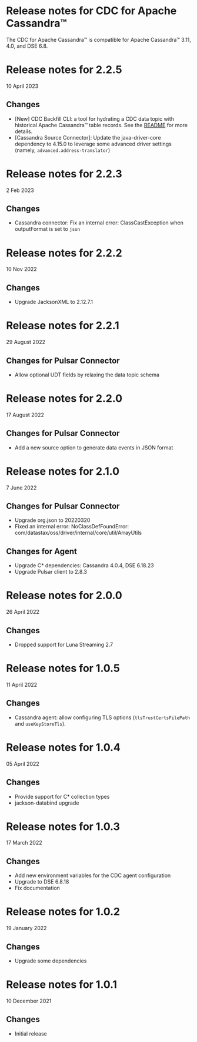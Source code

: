 # Release notes for CDC for Apache Cassandra&trade;
The CDC for Apache Cassandra&trade; is compatible for Apache Cassandra&trade; 3.11, 4.0, and DSE 6.8.

# Release notes for 2.2.5
10 April 2023

## Changes
* [New] CDC Backfill CLI: a tool for hydrating a CDC data topic with historical Apache Cassandra&trade; table records. See the [README](backfill-cli/README.md) for more details.
* [Cassandra Source Connector]: Update the java-driver-core dependency to 4.15.0 to leverage some advanced driver settings (namely, `advanced.address-translator`)

# Release notes for 2.2.3
2 Feb 2023

## Changes
* Cassandra connector: Fix an internal error: ClassCastException when outputFormat is set to `json` 

# Release notes for 2.2.2
10 Nov 2022

## Changes
* Upgrade JacksonXML to 2.12.7.1

# Release notes for 2.2.1
29 August 2022

## Changes for Pulsar Connector
* Allow optional UDT fields by relaxing the data topic schema 

# Release notes for 2.2.0
17 August 2022

## Changes for Pulsar Connector
* Add a new source option to generate data events in JSON format

# Release notes for 2.1.0
7 June 2022

## Changes for Pulsar Connector
* Upgrade org.json to 20220320
* Fixed an internal error: NoClassDefFoundError: com/datastax/oss/driver/internal/core/util/ArrayUtils

## Changes for Agent
* Upgrade C* dependencies: Cassandra 4.0.4, DSE 6.18.23
* Upgrade Pulsar client to 2.8.3


# Release notes for 2.0.0
26 April 2022

## Changes
* Dropped support for Luna Streaming 2.7

# Release notes for 1.0.5
11 April 2022

## Changes
* Cassandra agent: allow configuring TLS options (`tlsTrustCertsFilePath` and `useKeyStoreTls`).

# Release notes for 1.0.4
05 April 2022

## Changes
* Provide support for C* collection types
* jackson-databind upgrade

# Release notes for 1.0.3
17 March 2022

## Changes
* Add new environment variables for the CDC agent configuration
* Upgrade to DSE 6.8.18
* Fix documentation

# Release notes for 1.0.2
19 January 2022

## Changes
* Upgrade some dependencies

# Release notes for 1.0.1
10 December 2021

## Changes
* Initial release
